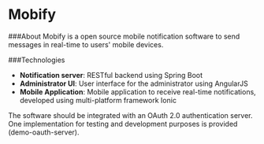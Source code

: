 # Mobify
###About
Mobify is a open source mobile notification software to send messages in real-time to users' mobile devices.

###Technologies
* **Notification server**: RESTful backend using Spring Boot
* **Administrator UI**: User interface for the administrator using AngularJS
* **Mobile Application**: Mobile application to receive real-time notifications, developed using multi-platform framework Ionic

The software should be integrated with an OAuth 2.0 authentication server. One implementation for testing and development purposes is provided (demo-oauth-server).


